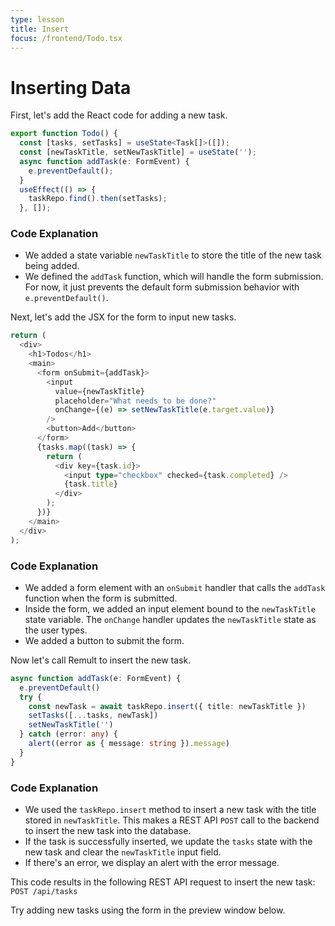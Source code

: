 ```yaml
---
type: lesson
title: Insert
focus: /frontend/Todo.tsx
---
```


# Inserting Data

First, let's add the React code for adding a new task.

```ts add={3-6}
export function Todo() {
  const [tasks, setTasks] = useState<Task[]>([]);
  const [newTaskTitle, setNewTaskTitle] = useState('');
  async function addTask(e: FormEvent) {
    e.preventDefault();
  }
  useEffect(() => {
    taskRepo.find().then(setTasks);
  }, []);
```

### Code Explanation

- We added a state variable `newTaskTitle` to store the title of the new task being added.
- We defined the `addTask` function, which will handle the form submission. For now, it just prevents the default form submission behavior with `e.preventDefault()`.

Next, let's add the JSX for the form to input new tasks.

```ts add={5-12}
return (
  <div>
    <h1>Todos</h1>
    <main>
      <form onSubmit={addTask}>
        <input
          value={newTaskTitle}
          placeholder="What needs to be done?"
          onChange={(e) => setNewTaskTitle(e.target.value)}
        />
        <button>Add</button>
      </form>
      {tasks.map((task) => {
        return (
          <div key={task.id}>
            <input type="checkbox" checked={task.completed} />
            {task.title}
          </div>
        );
      })}
    </main>
  </div>
);
```

### Code Explanation

- We added a form element with an `onSubmit` handler that calls the `addTask` function when the form is submitted.
- Inside the form, we added an input element bound to the `newTaskTitle` state variable. The `onChange` handler updates the `newTaskTitle` state as the user types.
- We added a button to submit the form.

Now let's call Remult to insert the new task.

```ts add={3-9}
async function addTask(e: FormEvent) {
  e.preventDefault()
  try {
    const newTask = await taskRepo.insert({ title: newTaskTitle })
    setTasks([...tasks, newTask])
    setNewTaskTitle('')
  } catch (error: any) {
    alert((error as { message: string }).message)
  }
}
```

### Code Explanation

- We used the `taskRepo.insert` method to insert a new task with the title stored in `newTaskTitle`. This makes a REST API `POST` call to the backend to insert the new task into the database.
- If the task is successfully inserted, we update the `tasks` state with the new task and clear the `newTaskTitle` input field.
- If there's an error, we display an alert with the error message.

This code results in the following REST API request to insert the new task:
`POST /api/tasks`

Try adding new tasks using the form in the preview window below.
